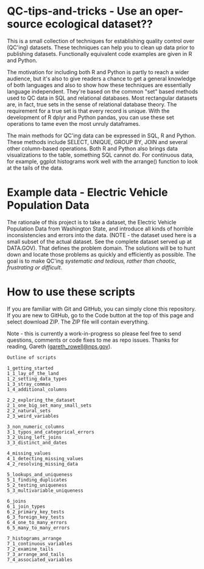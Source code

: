 # QC-tips-and-tricks - Use an oper-source ecological dataset??

This is a small collection of techniques for establishing quality control over (QC'ing) datasets. These techniques can help you to clean up data prior to publishing datasets. Functionally equivalent code examples are given in R and Python. 

The motivation for including both R and Python is partly to reach a wider audience, but it's also to give readers a chance to get a general knowledge of both languages and also to show how these techniques are essentially language independent. They're based on the common "set" based methods used to QC data in SQL and relational databases. Most rectangular datasets are, in fact, true sets in the sense of relational database theory. The requirement for a true set is that every record is unique. With the development of R dplyr and Python pandas, you can use these set operations to tame even the most unruly dataframes.

The main methods for QC'ing data can be expressed in SQL, R and Python. These methods include SELECT, UNIQUE,  GROUP BY, JOIN and several other column-based operations.  Both R and Python also brings data visualizations to the table, something SQL cannot do. For continuous data, for example, ggplot histograms work well with the arrange() function to look at the tails of the data. 


# Example data - Electric Vehicle Population Data

The rationale of this project is to take a dataset, the Electric Vehicle Population Data from Washington State, and introduce all kinds of horrible inconsistencies and errors into the data. (NOTE - the dataset used here is a small subset of the actual dataset. See the complete dataset served up at DATA.GOV).  That defines the problem domain. The solutions will be to hunt down and locate those problems as quickly and efficiently as possible. The goal is to make QC'ing *systematic and tedious, rather than chaotic, frustrating or difficult*.

# How to use these scripts

If you are familiar with Git and GitHub, you can simply clone this repository. If you are new to GitHub, go to the Code button at the top of this page and select download ZIP. The ZIP file will contain everything. 
 
Note - this is currently a work-in-progress so please feel free to send questions, comments or code fixes to me as repo issues. Thanks for reading, Gareth (gareth_rowell@nps.gov).


    Outline of scripts

    1_getting_started
    1_1_lay_of_the_land
    1_2_setting_data_types
    1_3_stray_commas
    1_4_additional_columns
	
    2_2_exploring_the_dataset
    2_1_one_big_set_many_small_sets
    2_2_natural_sets
    2_3_weird_variables 
    
    3_non_numeric_columns
    3_1_typos_and_categorical_errors
    3_2_Using_left_joins 
    3_3_distinct_and_dates
    
    4_missing_values
    4_1_detecting_missing_values
    4_2_resolving_missing_data
    
    5_lookups_and_uniqueness
    5_1_finding_duplicates 
    5_2_testing_uniqueness
    5_3_multivariable_uniqueness
    
    6_joins
    6_1_join_types
    6_2_primary_key_tests
    6_3_foreign_key_tests
    6_4_one_to_many_errors
    6_5_many_to_many_errors
    
    7_histograms_arrange
    7_1_continuous_variables
    7_2_examine_tails
    7_3_arrange_and_tails
    7_4_associated_variables


      





